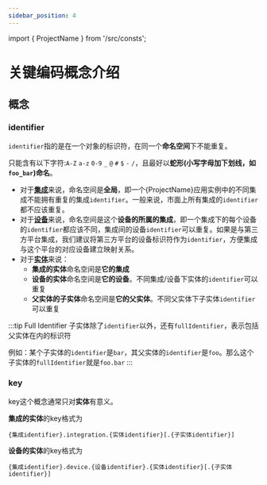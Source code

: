 ```yaml
---
sidebar_position: 4
---
```


import { ProjectName } from '/src/consts';


# 关键编码概念介绍

## 概念

### identifier
`identifier`指的是在一个对象的标识符，在同一个**命名空间**下不能重复。

只能含有以下字符:`A-Z` `a-z` `0-9` `_` `@` `#` `$` `-` `/`，且最好以**蛇形(小写字母加下划线，如 `foo_bar`)命名**。


* 对于[**集成**](./concepts.md)来说，命名空间是**全局**，即一个{ProjectName}应用实例中的不同集成不能拥有重复的集成`identifier`。一般来说，市面上所有集成的`identifier`都不应该重复。
* 对于[**设备**](./concepts.md)来说，命名空间是这个**设备的所属的集成**，即一个集成下的每个设备的`identifier`都应该不同，集成间的设备`identifier`可以重复。如果是与第三方平台集成，我们建议将第三方平台的设备标识符作为`identifier`，方便集成与这个平台的对应设备建立映射关系。
* 对于[**实体**](./concepts.md)来说：
    * **集成的实体**命名空间是**它的集成**
    * **设备的实体**命名空间是**它的设备**。不同集成/设备下实体的`identifier`可以重复
    * **父实体的子实体**命名空间是**它的父实体**。不同父实体下子实体`identifier`可以重复

:::tip Full Identifier
子实体除了`identifier`以外，还有`fullIdentifier`，表示包括父实体在内的标识符

例如：某个子实体的`identifier`是`bar`，其父实体的`identifier`是`foo`。那么这个子实体的`fullIdentifier`就是`foo.bar`
:::




### key

key这个概念通常只对**实体**有意义。

**集成的实体**的key格式为
```
{集成identifier}.integration.{实体identifier}[.{子实体identifier}]
```
**设备的实体**的key格式为
```
{集成identifier}.device.{设备identifier}.{实体identifier}[.{子实体identifier}]
```
